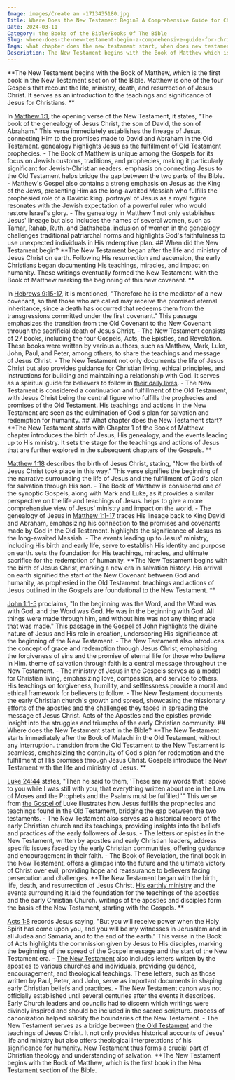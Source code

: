 ```yaml
---
Image: images/Create an -1713435180.jpg
Title: Where Does the New Testament Begin? A Comprehensive Guide for Christian Readers
Date: 2024-03-11
Category: the Books of the Bible/Books Of The Bible
Slug: where-does-the-new-testament-begin-a-comprehensive-guide-for-christian-readers
Tags: what chapter does the new testament start, when does new testament start, when does the new testament begin, when did the new testament begin, where does the new testament begin, when did new testament start, where does new testament start, where does the new testament start in the bible, when did the new testament start, the new testament begins with what book, the books of the bible, books of the bible
Description: The New Testament begins with the Book of Matthew which is the first book in the New Testament section of the Bible Matthew is one of the four Gospels that recount the life ministry death and resurrection of Jesus Christ It serves as an introduction to the teachings and significance
---
```




**The New Testament begins with the Book of Matthew, which is the first book in the New Testament section of the Bible. Matthew is one of the four Gospels that recount the life, ministry, death, and resurrection of Jesus Christ. It serves as an introduction to the teachings and significance of Jesus for Christians. **

In [Matthew 1:1](https://www.bibleref.com/Matthew/1/Matthew-1-1.html), the opening verse of the New Testament, it states, "The book of the genealogy of Jesus Christ, the son of David, the son of Abraham." This verse immediately establishes the lineage of Jesus, connecting Him to the promises made to David and Abraham in the Old Testament. genealogy highlights Jesus as the fulfillment of Old Testament prophecies. - The Book of Matthew is unique among the Gospels for its focus on Jewish customs, traditions, and prophecies, making it particularly significant for Jewish-Christian readers. emphasis on connecting Jesus to the Old Testament helps bridge the gap between the two parts of the Bible. - Matthew's Gospel also contains a strong emphasis on Jesus as the King of the Jews, presenting Him as the long-awaited Messiah who fulfills the prophesied role of a Davidic king. portrayal of Jesus as a royal figure resonates with the Jewish expectation of a powerful ruler who would restore Israel's glory. - The genealogy in Matthew 1 not only establishes Jesus' lineage but also includes the names of several women, such as Tamar, Rahab, Ruth, and Bathsheba. inclusion of women in the genealogy challenges traditional patriarchal norms and highlights God's faithfulness to use unexpected individuals in His redemptive plan. ## When did the New Testament begin? **The New Testament began after the life and ministry of Jesus Christ on earth. Following His resurrection and ascension, the early Christians began documenting His teachings, miracles, and impact on humanity. These writings eventually formed the New Testament, with the Book of Matthew marking the beginning of this new covenant. **

In [Hebrews 9:15-17](https://www.bibleref.com/Hebrews/9/Hebrews-9-15.html), it is mentioned, "Therefore he is the mediator of a new covenant, so that those who are called may receive the promised eternal inheritance, since a death has occurred that redeems them from the transgressions committed under the first covenant." This passage emphasizes the transition from the Old Covenant to the New Covenant through the sacrificial death of Jesus Christ. - The New Testament consists of 27 books, including the four Gospels, Acts, the Epistles, and Revelation. These books were written by various authors, such as Matthew, Mark, Luke, John, Paul, and Peter, among others, to share the teachings and message of Jesus Christ. - The New Testament not only documents the life of Jesus Christ but also provides guidance for Christian living, ethical principles, and instructions for building and maintaining a relationship with God. It serves as a spiritual guide for believers to follow in [their daily lives](/top-bible-study-workbooks-for-adults-enhance-your-spiritual-growth). - The New Testament is considered a continuation and fulfillment of the Old Testament, with Jesus Christ being the central figure who fulfills the prophecies and promises of the Old Testament. His teachings and actions in the New Testament are seen as the culmination of God's plan for salvation and redemption for humanity. ## What chapter does the New Testament start? **The New Testament starts with Chapter 1 of the Book of Matthew. chapter introduces the birth of Jesus, His genealogy, and the events leading up to His ministry. It sets the stage for the teachings and actions of Jesus that are further explored in the subsequent chapters of the Gospels. **

[Matthew 1:18](https://www.bibleref.com/Matthew/1/Matthew-1-18.html) describes the birth of Jesus Christ, stating, "Now the birth of Jesus Christ took place in this way." This verse signifies the beginning of the narrative surrounding the life of Jesus and the fulfillment of God's plan for salvation through His son. - The Book of Matthew is considered one of the synoptic Gospels, along with Mark and Luke, as it provides a similar perspective on the life and teachings of Jesus. helps to give a more comprehensive view of Jesus' ministry and impact on the world. - The genealogy of Jesus in [Matthew 1:1-17](https://www.bibleref.com/Matthew/1/Matthew-1-1.html) traces His lineage back to King David and Abraham, emphasizing his connection to the promises and covenants made by God in the Old Testament. highlights the significance of Jesus as the long-awaited Messiah. - The events leading up to Jesus' ministry, including His birth and early life, serve to establish His identity and purpose on earth. sets the foundation for His teachings, miracles, and ultimate sacrifice for the redemption of humanity. **The New Testament begins with the birth of Jesus Christ, marking a new era in salvation history. His arrival on earth signified the start of the New Covenant between God and humanity, as prophesied in the Old Testament. teachings and actions of Jesus outlined in the Gospels are foundational to the New Testament. **

[John 1:1-5](https://www.bibleref.com/John/1/John-1-1.html) proclaims, "In the beginning was the Word, and the Word was with God, and the Word was God. He was in the beginning with God. All things were made through him, and without him was not any thing made that was made." This passage in [the Gospel of John](/ultimate-guide-best-order-to-read-the-bible-for-beginners) highlights the divine nature of Jesus and His role in creation, underscoring His significance at the beginning of the New Testament. - The New Testament also introduces the concept of grace and redemption through Jesus Christ, emphasizing the forgiveness of sins and the promise of eternal life for those who believe in Him. theme of salvation through faith is a central message throughout the New Testament. - The ministry of Jesus in the Gospels serves as a model for Christian living, emphasizing love, compassion, and service to others. His teachings on forgiveness, humility, and selflessness provide a moral and ethical framework for believers to follow. - The New Testament documents the early Christian church's growth and spread, showcasing the missionary efforts of the apostles and the challenges they faced in spreading the message of Jesus Christ. Acts of the Apostles and the epistles provide insight into the struggles and triumphs of the early Christian community. ## Where does the New Testament start in the Bible? **The New Testament starts immediately after the Book of Malachi in the Old Testament, without any interruption. transition from the Old Testament to the New Testament is seamless, emphasizing the continuity of God's plan for redemption and the fulfillment of His promises through Jesus Christ. Gospels introduce the New Testament with the life and ministry of Jesus. **

[Luke 24:44](https://www.bibleref.com/Luke/24/Luke-24-44.html) states, "Then he said to them, 'These are my words that I spoke to you while I was still with you, that everything written about me in the Law of Moses and the Prophets and the Psalms must be fulfilled.'" This verse from [the Gospel of](/ultimate-guide-best-order-to-read-the-bible-for-beginners) Luke illustrates how Jesus fulfills the prophecies and teachings found in the Old Testament, bridging the gap between the two testaments. - The New Testament also serves as a historical record of the early Christian church and its teachings, providing insights into the beliefs and practices of the early followers of Jesus. - The letters or epistles in the New Testament, written by apostles and early Christian leaders, address specific issues faced by the early Christian communities, offering guidance and encouragement in their faith. - The Book of Revelation, the final book in the New Testament, offers a glimpse into the future and the ultimate victory of Christ over evil, providing hope and reassurance to believers facing persecution and challenges. **The New Testament began with the birth, life, death, and resurrection of Jesus Christ. [His earthly ministry](/discover-the-12-appearances-of-jesus-after-his-resurrection-a-comprehensive-guide-for-christian-readers) and the events surrounding it laid the foundation for the teachings of the apostles and the early Christian Church. writings of the apostles and disciples form the basis of the New Testament, starting with the Gospels. **

[Acts 1:8](https://www.bibleref.com/Acts/1/Acts-1-8.html) records Jesus saying, "But you will receive power when the Holy Spirit has come upon you, and you will be my witnesses in Jerusalem and in all Judea and Samaria, and to the end of the earth." This verse in the Book of Acts highlights the commission given by Jesus to His disciples, marking the beginning of the spread of the Gospel message and the start of the New Testament era. - [The New Testament](/ultimate-guide-best-order-to-read-the-bible-for-beginners) also includes letters written by the apostles to various churches and individuals, providing guidance, encouragement, and theological teachings. These letters, such as those written by Paul, Peter, and John, serve as important documents in shaping early Christian beliefs and practices. - The New Testament canon was not officially established until several centuries after the events it describes. Early Church leaders and councils had to discern which writings were divinely inspired and should be included in the sacred scripture. process of canonization helped solidify the boundaries of the New Testament. - The New Testament serves as a bridge between [the Old Testament](/ultimate-guide-best-order-to-read-the-bible-for-beginners) and the teachings of Jesus Christ. It not only provides historical accounts of Jesus' life and ministry but also offers theological interpretations of his significance for humanity. New Testament thus forms a crucial part of Christian theology and understanding of salvation. **The New Testament begins with the Book of Matthew, which is the first book in the New Testament section of the Bible.